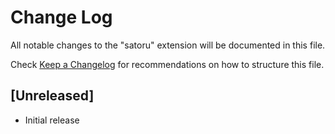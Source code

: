 # Change Log

All notable changes to the "satoru" extension will be documented in this file.

Check [Keep a Changelog](http://keepachangelog.com/) for recommendations on how to structure this file.

## [Unreleased]

- Initial release
